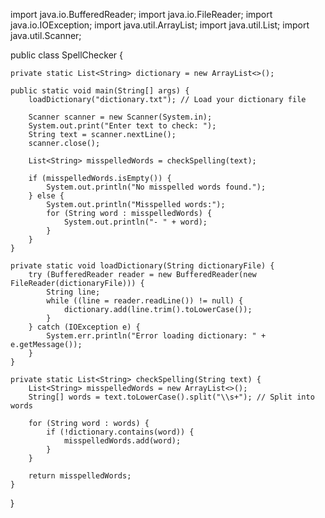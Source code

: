 import java.io.BufferedReader;
import java.io.FileReader;
import java.io.IOException;
import java.util.ArrayList;
import java.util.List;
import java.util.Scanner;

public class SpellChecker {

    private static List<String> dictionary = new ArrayList<>();

    public static void main(String[] args) {
        loadDictionary("dictionary.txt"); // Load your dictionary file

        Scanner scanner = new Scanner(System.in);
        System.out.print("Enter text to check: ");
        String text = scanner.nextLine();
        scanner.close();

        List<String> misspelledWords = checkSpelling(text);

        if (misspelledWords.isEmpty()) {
            System.out.println("No misspelled words found.");
        } else {
            System.out.println("Misspelled words:");
            for (String word : misspelledWords) {
                System.out.println("- " + word);
            }
        }
    }

    private static void loadDictionary(String dictionaryFile) {
        try (BufferedReader reader = new BufferedReader(new FileReader(dictionaryFile))) {
            String line;
            while ((line = reader.readLine()) != null) {
                dictionary.add(line.trim().toLowerCase());
            }
        } catch (IOException e) {
            System.err.println("Error loading dictionary: " + e.getMessage());
        }
    }

    private static List<String> checkSpelling(String text) {
        List<String> misspelledWords = new ArrayList<>();
        String[] words = text.toLowerCase().split("\\s+"); // Split into words

        for (String word : words) {
            if (!dictionary.contains(word)) {
                misspelledWords.add(word);
            }
        }

        return misspelledWords;
    }
}
